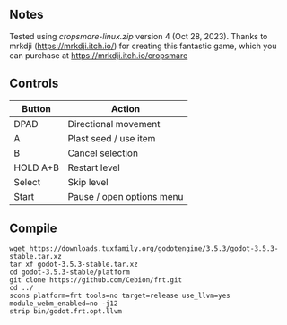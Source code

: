## Notes

Tested using *cropsmare-linux.zip* version 4 (Oct 28, 2023). Thanks to mrkdji (https://mrkdji.itch.io/) for creating this fantastic game, which you can purchase at https://mrkdji.itch.io/cropsmare


## Controls

| Button   | Action                    |
| -------- | ------------------------- |
| DPAD     | Directional movement      |
| A        | Plast seed / use item     |
| B        | Cancel selection          |
| HOLD A+B | Restart level             |
| Select   | Skip level                |
| Start    | Pause / open options menu |


## Compile

```shell
wget https://downloads.tuxfamily.org/godotengine/3.5.3/godot-3.5.3-stable.tar.xz  
tar xf godot-3.5.3-stable.tar.xz  
cd godot-3.5.3-stable/platform  
git clone https://github.com/Cebion/frt.git  
cd ../  
scons platform=frt tools=no target=release use_llvm=yes module_webm_enabled=no -j12  
strip bin/godot.frt.opt.llvm
```

